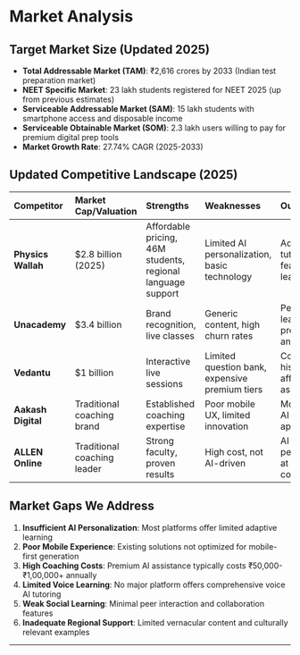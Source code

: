 # Market Analysis

## Target Market Size (Updated 2025)

- **Total Addressable Market (TAM)**: ₹2,616 crores by 2033 (Indian test preparation market)
- **NEET Specific Market**: 23 lakh students registered for NEET 2025 (up from previous estimates)
- **Serviceable Addressable Market (SAM)**: 15 lakh students with smartphone access and disposable income
- **Serviceable Obtainable Market (SOM)**: 2.3 lakh users willing to pay for premium digital prep tools
- **Market Growth Rate**: 27.74% CAGR (2025-2033)

## Updated Competitive Landscape (2025)

| Competitor | Market Cap/Valuation | Strengths | Weaknesses | Our Advantage |
| :-- | :-- | :-- | :-- | :-- |
| **Physics Wallah** | $2.8 billion (2025) | Affordable pricing, 46M students, regional language support | Limited AI personalization, basic technology | Advanced AI tutoring, AR features, social learning |
| **Unacademy** | $3.4 billion | Brand recognition, live classes | Generic content, high churn rates | Personalized learning paths, predictive analytics |
| **Vedantu** | $1 billion | Interactive live sessions | Limited question bank, expensive premium tiers | Comprehensive historical data, affordable AI assistance |
| **Aakash Digital** | Traditional coaching brand | Established coaching expertise | Poor mobile UX, limited innovation | Mobile-first AI-powered approach |
| **ALLEN Online** | Traditional coaching leader | Strong faculty, proven results | High cost, not AI-driven | AI-powered personalization at fraction of cost |

## Market Gaps We Address

1. **Insufficient AI Personalization**: Most platforms offer limited adaptive learning
2. **Poor Mobile Experience**: Existing solutions not optimized for mobile-first generation
3. **High Coaching Costs**: Premium AI assistance typically costs ₹50,000-₹1,00,000+ annually
4. **Limited Voice Learning**: No major platform offers comprehensive voice AI tutoring
5. **Weak Social Learning**: Minimal peer interaction and collaboration features
6. **Inadequate Regional Support**: Limited vernacular content and culturally relevant examples

***
